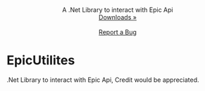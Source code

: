 <br />
<p align="center">
  <p align="center">
A .Net Library to interact with Epic Api	<br />
	<a href="/releases">Downloads »</a>
    <br />
    <br />
    <a href="/issues">Report a Bug</a>
  </p>
</p>

# EpicUtilites
.Net Library to interact with Epic Api, Credit would be appreciated.
